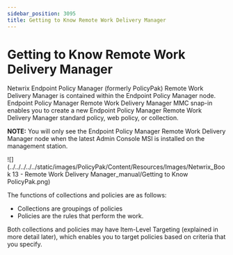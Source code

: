 ```yaml
---
sidebar_position: 3095
title: Getting to Know Remote Work Delivery Manager
---
```


# Getting to Know Remote Work Delivery Manager

Netwrix Endpoint Policy Manager (formerly PolicyPak) Remote Work Delivery Manager is contained within the Endpoint Policy Manager node. Endpoint Policy Manager Remote Work Delivery Manager MMC snap-in enables you to create a new Endpoint Policy Manager Remote Work Delivery Manager standard policy, web policy, or collection.

**NOTE:** You will only see the Endpoint Policy Manager Remote Work Delivery Manager node when the latest Admin Console MSI is installed on the management station.

![](../../../../../static/images/PolicyPak/Content/Resources/Images/Netwrix_Book 13 - Remote Work Delivery Manager_manual/Getting to Know PolicyPak.png)

The functions of collections and policies are as follows:

* Collections are groupings of policies
* Policies are the rules that perform the work.

Both collections and policies may have Item-Level Targeting (explained in more detail later), which enables you to target policies based on criteria that you specify.